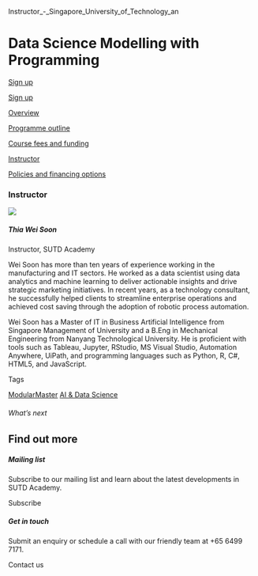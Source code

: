 Instructor_-_Singapore_University_of_Technology_an



Data Science Modelling with Programming
=======================================

[Sign up](/admissions/academy/short-courses/short-courses-registration/?coursename=data-science-modelling-with-programming&coursedate=20250701-20250812)

[Sign up](/admissions/academy/short-courses/short-courses-registration/?coursename=data-science-modelling-with-programming&coursedate=20250701-20250812)

[Overview](/course/data-science-modelling-with-programming/#tabs)

[Programme outline](/course/data-science-modelling-with-programming/programme-outline/#tabs)

[Course fees and funding](/course/data-science-modelling-with-programming/course-fees-and-funding/#tabs)

[Instructor](/course/data-science-modelling-with-programming/instructor/#tabs)

[Policies and financing options](/course/data-science-modelling-with-programming/policies-and-financing-options/#tabs)

### Instructor

![](https://www.sutd.edu.sg/wp-content/uploads/2024/12/thia-wei-soon_1032218.jpg?w=207)

##### **Thia Wei Soon**

Instructor, SUTD Academy

Wei Soon has more than ten years of experience working in the manufacturing and IT sectors. He worked as a data scientist using data analytics and machine learning to deliver actionable insights and drive strategic marketing initiatives. In recent years, as a technology consultant, he successfully helped clients to streamline enterprise operations and achieved cost saving through the adoption of robotic process automation.

Wei Soon has a Master of IT in Business Artificial Intelligence from Singapore Management of University and a B.Eng in Mechanical Engineering from Nanyang Technological University. He is proficient with tools such as Tableau, Jupyter, RStudio, MS Visual Studio, Automation Anywhere, UiPath, and programming languages such as Python, R, C#, HTML5, and JavaScript.

Tags

[ModularMaster](/admissions/academy/courses-and-modules/?academy-type-course=792)
[AI & Data Science](/admissions/academy/courses-and-modules/?discipline=782)

###### What’s next

Find out more
-------------

##### Mailing list

Subscribe to our mailing list and learn about the latest developments in SUTD Academy.

Subscribe

##### Get in touch

Submit an enquiry or schedule a call with our friendly team at +65 6499 7171.

Contact us

